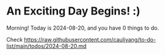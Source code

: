 # An Exciting Day Begins! :)

Morning! Today is 2024-08-20, and you have 0 things to do.

Check https://raw.githubusercontent.com/cauliyang/to-do-list/main/todos/2024-08-20.md